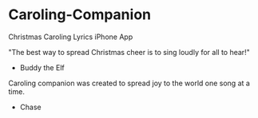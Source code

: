 # Caroling-Companion

Christmas Caroling Lyrics iPhone App

"The best way to spread Christmas cheer is to sing loudly for all to hear!"

- Buddy the Elf



Caroling companion was created to spread joy to the world one song at a time.

- Chase